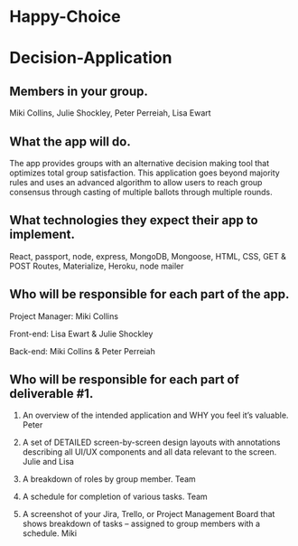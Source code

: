 # Happy-Choice

# Decision-Application

## Members in your group.
Miki Collins, Julie Shockley, Peter Perreiah, Lisa Ewart

##  What the app will do.
The app provides groups with an alternative decision making tool that optimizes total group satisfaction.  This application goes beyond majority rules and uses an advanced algorithm to allow users to reach group consensus through casting of multiple ballots through multiple rounds.  

## What technologies they expect their app to implement.
React, passport, node, express, MongoDB, Mongoose, HTML, CSS, GET & POST Routes, Materialize, Heroku, node mailer

## Who will be responsible for each part of the app.
Project Manager:  Miki Collins

Front-end:  Lisa Ewart & Julie Shockley

Back-end:  Miki Collins & Peter Perreiah

## Who will be responsible for each part of deliverable #1.
1. An overview of the intended application and WHY you feel it’s valuable.
Peter 

2. A set of DETAILED screen-by-screen design layouts with annotations describing all UI/UX components and all data relevant to the screen.
Julie  and Lisa

3. A breakdown of roles by group member.
Team

4. A schedule for completion of various tasks. 
Team

5. A screenshot of your Jira, Trello, or Project Management Board that shows breakdown of tasks – assigned to group members with a schedule.
Miki 

